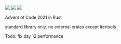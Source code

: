 ![](https://img.shields.io/badge/day%20📅-20-blue)
![](https://img.shields.io/badge/stars%20⭐-36-yellow)
![](https://img.shields.io/badge/days%20completed-18-red)

Advent of Code 2021 in Rust

standard library only, no external crates except itertools

Todo: fix day 12 performance